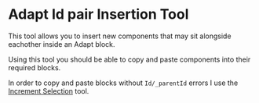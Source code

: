 # Adapt Id pair Insertion Tool
This tool allows you to insert new components that may sit alongside eachother inside an Adapt block.

Using this tool you should be able to copy and paste components into their required blocks.

In order to copy and paste blocks without `Id/_parentId` errors I use the [Increment Selection](https://github.com/albymor/Increment-Selection) tool.


